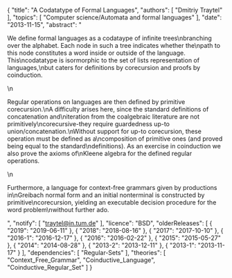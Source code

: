 {
    "title": "A Codatatype of Formal Languages",
    "authors": [
        "Dmitriy Traytel"
    ],
    "topics": [
        "Computer science/Automata and formal languages"
    ],
    "date": "2013-11-15",
    "abstract": "<p>We define formal languages as a codataype of infinite trees\nbranching over the alphabet. Each node in such a tree indicates whether the\npath to this node constitutes a word inside or outside of the language. This\ncodatatype is isormorphic to the set of lists representation of languages,\nbut caters for definitions by corecursion and proofs by coinduction.</p>\n<p>Regular operations on languages are then defined by primitive corecursion.\nA difficulty arises here, since the standard definitions of concatenation and\niteration from the coalgebraic literature are not primitively\ncorecursive-they require guardedness up-to union/concatenation.\nWithout support for up-to corecursion, these operation must be defined as a\ncomposition of primitive ones (and proved being equal to the standard\ndefinitions). As an exercise in coinduction we also prove the axioms of\nKleene algebra for the defined regular operations.</p>\n<p>Furthermore, a language for context-free grammars given by productions in\nGreibach normal form and an initial nonterminal is constructed by primitive\ncorecursion, yielding an executable decision procedure for the word problem\nwithout further ado.</p>",
    "notify": [
        "traytel@in.tum.de"
    ],
    "licence": "BSD",
    "olderReleases": [
        {
            "2019": "2019-06-11"
        },
        {
            "2018": "2018-08-16"
        },
        {
            "2017": "2017-10-10"
        },
        {
            "2016-1": "2016-12-17"
        },
        {
            "2016": "2016-02-22"
        },
        {
            "2015": "2015-05-27"
        },
        {
            "2014": "2014-08-28"
        },
        {
            "2013-2": "2013-12-11"
        },
        {
            "2013-1": "2013-11-17"
        }
    ],
    "dependencies": [
        "Regular-Sets"
    ],
    "theories": [
        "Context_Free_Grammar",
        "Coinductive_Language",
        "Coinductive_Regular_Set"
    ]
}